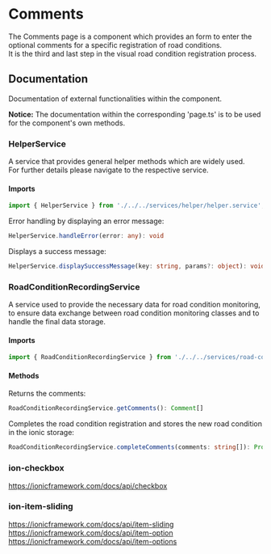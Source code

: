 # Comments
The Comments page is a component which provides an form to enter the optional comments for a specific registration of road conditions.<br />
It is the third and last step in the visual road condition registration process.

## Documentation
Documentation of external functionalities within the component.

**Notice:** The documentation within the corresponding 'page.ts' is to be used for the component's own methods.

### HelperService
A service that provides general helper methods which are widely used.<br />
For further details please navigate to the respective service.

#### Imports
```typescript
import { HelperService } from './../../services/helper/helper.service';
```

Error handling by displaying an error message:
```typescript
HelperService.handleError(error: any): void
```

Displays a success message:
```typescript
HelperService.displaySuccessMessage(key: string, params?: object): void
```

### RoadConditionRecordingService
A service used to provide the necessary data for road condition monitoring, to ensure data exchange between road condition monitoring classes and to handle the final data storage.

#### Imports
```typescript
import { RoadConditionRecordingService } from './../../services/road-condition-recording/road-condition-recording.service';
```

#### Methods
Returns the comments:
```typescript
RoadConditionRecordingService.getComments(): Comment[]
```

Completes the road condition registration and stores the new road condition in the ionic storage:
```typescript
RoadConditionRecordingService.completeComments(comments: string[]): Promise<boolean>
```

### ion-checkbox
https://ionicframework.com/docs/api/checkbox

### ion-item-sliding
https://ionicframework.com/docs/api/item-sliding<br />
https://ionicframework.com/docs/api/item-option<br />
https://ionicframework.com/docs/api/item-options
